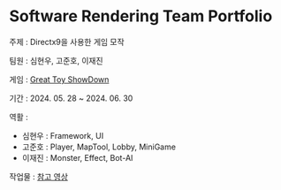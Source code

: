 # Software Rendering Team Portfolio

주제 : Directx9을 사용한 게임 모작

팀원 : 심현우, 고준호, 이재진

게임 : [Great Toy ShowDown](https://store.steampowered.com/app/2319940/GREAT_TOY_SHOWDOWN/)

기간 : 2024. 05. 28 ~ 2024. 06. 30

역활 :
  - 심현우 : Framework, UI
  - 고준호 : Player, MapTool, Lobby, MiniGame
  - 이재진 : Monster, Effect, Bot-AI

작업물 : [참고 영상](https://www.youtube.com/watch?v=6jntExslAFE)
